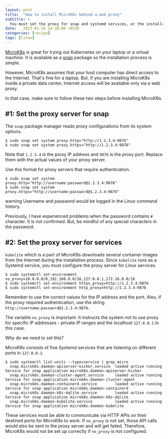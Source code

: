 ```yaml
---
layout: post
title:  "How to install MicroK8s behind a web proxy"
subtitle: > 
  You must set the proxy for snap and systemd services, or the installation will fail.
date:   2023-01-16 14:30:00 +0530
categories: [recipe]
tags: [linux]
---
```


[MicroK8s] is great for trying out Kubernetes on your laptop or a virtual machine. It is available as a [snap] package so the installation process is simple.

However, MicroK8s assumes that your host computer has direct access to the Internet. That's fine for a laptop. But, if you are installing MicroK8s inside a private data center, Internet access will be available only via a web proxy.

In that case, make sure to follow these two steps before installing MicroK8s.

## #1: Set the proxy server for snap

The `snap` package manager reads proxy configurations from its system options.

```shell
$ sudo snap set system proxy.http="http://1.2.3.4:9876"
$ sudo snap set system proxy.https="http://1.2.3.4:9876"
```

Note that `1.2.3.4` is the proxy IP address and `9876` is the proxy port. Replace them with the actual values of your proxy server.

Use this format for proxy servers that require authentication.

```shell
$ sudo snap set system proxy.http="http://username:password@1.2.3.4:9876"
$ sudo snap set system proxy.https="http://username:password@1.2.3.4:9876"
```

<div class="alert-highlight">
<span class="material-symbols-outlined">warning</span>
<span class="alert-text">Username and password would be logged in the Linux command history.</span>
</div>

Previously, I have experienced problems when the password contains `#` character. It is not confirmed. But, be mindful of any special characters in the password.

## #2: Set the proxy server for services

`kubelite` which is a part of MicroK8s downloads several container images from the Internet during the installation process. Since `kubelite` runs as a Systemd service, you must configure the proxy server for Linux services.

```shell
$ sudo systemctl set-environment no_proxy=10.0.0.0/8,192.168.0.0/16,127.0.0.1,172.16.0.0/16
$ sudo systemctl set-environment https_proxy=http://1.2.3.4:9876
$ sudo systemctl set-environment http_proxy=http://1.2.3.4:9876
```

Remember to use the correct values for the IP address and the port. Also, if the proxy required authentication, use the string `http://username:password@1.2.3.4:9876`.

The variable `no_proxy` is important. It instructs the system *not* to use proxy for specific IP addresses - private IP ranges and the localhost `127.0.0.1` in this case.

Why do we need to set this?

MicroK8s consists of five Systemd services that are listening on different ports in `127.0.0.1`.
```shell
$ sudo systemctl list-units --type=service | grep micro
  snap.microk8s.daemon-apiserver-kicker.service  loaded active running Service for snap application microk8s.daemon-apiserver-kicker                
  snap.microk8s.daemon-cluster-agent.service     loaded active running Service for snap application microk8s.daemon-cluster-agent                   
  snap.microk8s.daemon-containerd.service        loaded active running Service for snap application microk8s.daemon-containerd                      
  snap.microk8s.daemon-k8s-dqlite.service        loaded active running Service for snap application microk8s.daemon-k8s-dqlite                      
  snap.microk8s.daemon-kubelite.service          loaded active running Service for snap application microk8s.daemon-kubelite                        
```

These services must be able to communicate via HTTP APIs on their destined ports for MicroK8s to work. If `no_proxy` is not set, those API calls would also be sent to the proxy server and will get failed. Therefore, MicroK8s would not be set up correctly if `no_proxy` is not configured.


[snap]: https://snapcraft.io/microk8s
[MicroK8s]: https://microk8s.io
